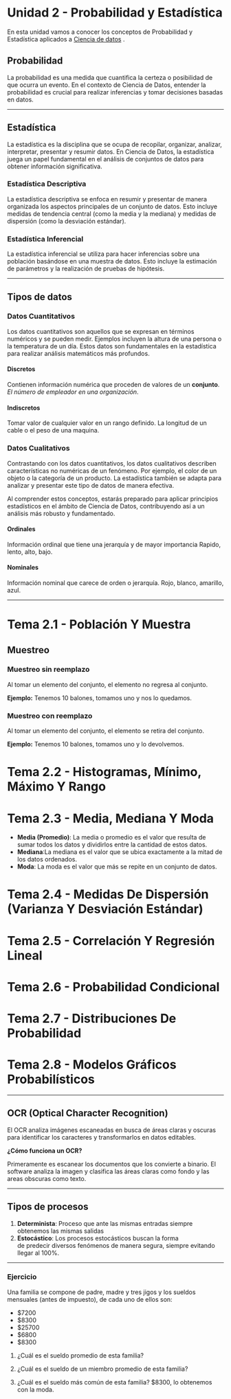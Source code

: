 # Unidad 2 - Probabilidad y Estadística

En esta unidad vamos a conocer los conceptos de Probabilidad y Estadística aplicados a [Ciencia de datos](Ciencia%20de%20datos.md) .

## Probabilidad

La probabilidad es una medida que cuantifica la certeza o posibilidad de que ocurra un evento. En el contexto de Ciencia de Datos, entender la probabilidad es crucial para realizar inferencias y tomar decisiones basadas en datos.

---

## Estadística

La estadística es la disciplina que se ocupa de recopilar, organizar, analizar, interpretar, presentar y resumir datos. En Ciencia de Datos, la estadística juega un papel fundamental en el análisis de conjuntos de datos para obtener información significativa.

### Estadística Descriptiva

La estadística descriptiva se enfoca en resumir y presentar de manera organizada los aspectos principales de un conjunto de datos. Esto incluye medidas de tendencia central (como la media y la mediana) y medidas de dispersión (como la desviación estándar).

### Estadística Inferencial

La estadística inferencial se utiliza para hacer inferencias sobre una población basándose en una muestra de datos. Esto incluye la estimación de parámetros y la realización de pruebas de hipótesis.

---

## Tipos de datos

### Datos Cuantitativos

Los datos cuantitativos son aquellos que se expresan en términos numéricos y se pueden medir. Ejemplos incluyen la altura de una persona o la temperatura de un día. Estos datos son fundamentales en la estadística para realizar análisis matemáticos más profundos.

#### Discretos

Contienen información numérica que proceden de valores de un **conjunto**.
	*El número de empleador en una organización*.

#### Indiscretos

Tomar valor de cualquier valor en un rango definido.
	La longitud de un cable o el peso de una maquina.

### Datos Cualitativos

Contrastando con los datos cuantitativos, los datos cualitativos describen características no numéricas de un fenómeno. Por ejemplo, el color de un objeto o la categoría de un producto. La estadística también se adapta para analizar y presentar este tipo de datos de manera efectiva.

Al comprender estos conceptos, estarás preparado para aplicar principios estadísticos en el ámbito de Ciencia de Datos, contribuyendo así a un análisis más robusto y fundamentado.

#### Ordinales

Información ordinal que tiene una jerarquía y de mayor importancia
	Rapido, lento, alto, bajo.

#### Nominales

Información nominal que carece de orden o jerarquía.
	Rojo, blanco, amarillo, azul.

---

# Tema 2.1 - Población Y Muestra

## Muestreo

### Muestreo sin reemplazo

Al tomar un elemento del conjunto, el elemento no regresa al conjunto.

**Ejemplo:** Tenemos 10 balones, tomamos uno y nos lo quedamos.
### Muestreo con reemplazo

Al tomar un elemento del conjunto, el elemento se retira del conjunto.

**Ejemplo:** Tenemos 10 balones, tomamos uno y lo devolvemos.



# Tema 2.2 - Histogramas, Mínimo, Máximo Y Rango

# Tema 2.3 - Media, Mediana Y Moda

- **Media (Promedio)**: La media o promedio es el valor que resulta de sumar todos los datos y dividirlos entre la cantidad de estos datos.
- **Mediana**:La mediana es el valor que se ubica exactamente a la mitad de los datos ordenados.
- **Moda**: La moda es el valor que más se repite en un conjunto de datos.
# Tema 2.4 - Medidas De Dispersión (Varianza Y Desviación Estándar)

# Tema 2.5 - Correlación Y Regresión Lineal

# Tema 2.6 - Probabilidad Condicional

# Tema 2.7 - Distribuciones De Probabilidad

# Tema 2.8 - Modelos Gráficos Probabilísticos

---

## OCR (Optical Character Recognition)

El OCR analiza imágenes escaneadas en busca de áreas claras y oscuras para identificar los caracteres y transformarlos en datos editables.

**¿Cómo funciona un OCR?**

Primeramente es escanear los documentos que los convierte a binario. El software analiza la imagen y clasifica las áreas claras como fondo y las areas obscuras como texto.

---

## Tipos de procesos

1. **Determinista**: Proceso que ante las mismas entradas siempre obtenemos las mismas salidas
2. **Estocástico**: Los procesos estocásticos buscan la forma de predecir diversos fenómenos de manera segura, siempre evitando llegar al 100%.

---


### Ejercicio

Una familia se compone de padre, madre y tres jigos y los sueldos mensuales (antes de impuesto), de cada uno de ellos son:

- $7200
- $8300
- $25700
- $6800
- $8300

1. ¿Cuál es el sueldo promedio de esta familia?
	  
2. ¿Cuál es el sueldo de un miembro promedio de esta familia?
	 
3. ¿Cuál es el sueldo más común de esta familia?
	 $8300, lo obtenemos con la moda.